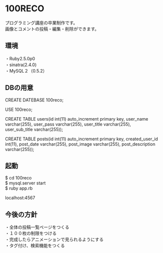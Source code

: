 100RECO  
========
プログラミング講座の卒業制作です。  
画像とコメントの投稿・編集・削除ができます。  

環境
---
・Ruby2.5.0p0  
・sinatra(2.4.0)  
・MySQL２（0.5.2）  

DBの用意  
--------
CREATE DATEBASE 100reco;  

USE 100reco;  

CREATE TABLE users(id int(11) auto_increment primary key, user_name varchar(255), user_pass varchar(255), user_title varchar(255), user_sub_title varchar(255));  

CREATE TABLE posts(id int(11) auto_increment primary key, created_user_id int(11), post_date varchar(255), post_image varchar(255), post_description varchar(255));  

起動
----
$ cd 100reco  
$ mysql.server start  
$ ruby app.rb  

localhost:4567

今後の方針
--------
・全体の投稿一覧ページをつくる  
・１００枚の制限をつける  
・完成したらアニメーションで見られるようにする  
・タグ付け、検索機能をつくる  

